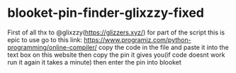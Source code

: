 # blooket-pin-finder-glixzzy-fixed

First of all thx to @glixzzy(https://glizzers.xyz/) for part of the script
this is epic to use go to this link: https://www.programiz.com/python-programming/online-compiler/ copy the code in the file and paste it into the text box on this website then copy the pin it gives you(if code doesnt work run it again it takes a minute) then enter the pin into blooket
